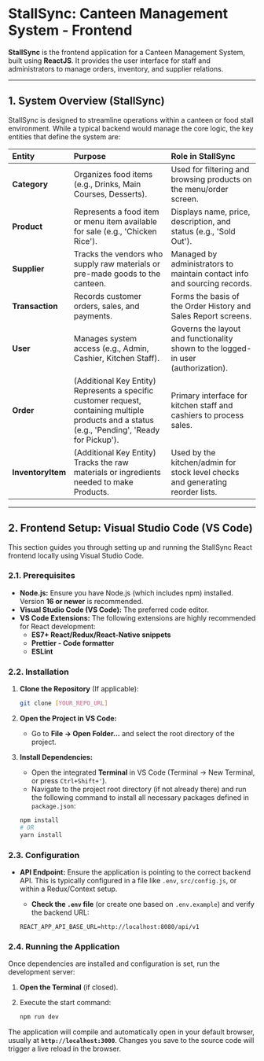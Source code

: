# StallSync: Canteen Management System - Frontend

**StallSync** is the frontend application for a Canteen Management System, built using **ReactJS**. It provides the user interface for staff and administrators to manage orders, inventory, and supplier relations.

---

## 1. System Overview (StallSync)

StallSync is designed to streamline operations within a canteen or food stall environment. While a typical backend would manage the core logic, the key entities that define the system are:

| Entity | Purpose | Role in StallSync |
| :--- | :--- | :--- |
| **Category** | Organizes food items (e.g., Drinks, Main Courses, Desserts). | Used for filtering and browsing products on the menu/order screen. |
| **Product** | Represents a food item or menu item available for sale (e.g., 'Chicken Rice'). | Displays name, price, description, and status (e.g., 'Sold Out'). |
| **Supplier** | Tracks the vendors who supply raw materials or pre-made goods to the canteen. | Managed by administrators to maintain contact info and sourcing records. |
| **Transaction** | Records customer orders, sales, and payments. | Forms the basis of the Order History and Sales Report screens. |
| **User** | Manages system access (e.g., Admin, Cashier, Kitchen Staff). | Governs the layout and functionality shown to the logged-in user (authorization). |
| **Order** | (Additional Key Entity) Represents a specific customer request, containing multiple products and a status (e.g., 'Pending', 'Ready for Pickup'). | Primary interface for kitchen staff and cashiers to process sales. |
| **InventoryItem** | (Additional Key Entity) Tracks the raw materials or ingredients needed to make Products. | Used by the kitchen/admin for stock level checks and generating reorder lists. |

---

## 2. Frontend Setup: Visual Studio Code (VS Code)

This section guides you through setting up and running the StallSync React frontend locally using Visual Studio Code.

### 2.1. Prerequisites

* **Node.js:** Ensure you have Node.js (which includes npm) installed. Version **16 or newer** is recommended.
* **Visual Studio Code (VS Code):** The preferred code editor.
* **VS Code Extensions:** The following extensions are highly recommended for React development:
    * **ES7+ React/Redux/React-Native snippets**
    * **Prettier - Code formatter**
    * **ESLint**

### 2.2. Installation

1.  **Clone the Repository** (If applicable):
    ```bash
    git clone [YOUR_REPO_URL]
    ```
2.  **Open the Project in VS Code:**
    * Go to **File $\rightarrow$ Open Folder...** and select the root directory of the project.
3.  **Install Dependencies:**
    * Open the integrated **Terminal** in VS Code (Terminal $\rightarrow$ New Terminal, or press `Ctrl+Shift+'`).
    * Navigate to the project root directory (if not already there) and run the following command to install all necessary packages defined in `package.json`:

    ```bash
    npm install
    # OR
    yarn install
    ```

### 2.3. Configuration

* **API Endpoint:** Ensure the application is pointing to the correct backend API. This is typically configured in a file like `.env`, `src/config.js`, or within a Redux/Context setup.
    * **Check the `.env` file** (or create one based on `.env.example`) and verify the backend URL:

    ```
    REACT_APP_API_BASE_URL=http://localhost:8080/api/v1
    ```

### 2.4. Running the Application

Once dependencies are installed and configuration is set, run the development server:

1.  **Open the Terminal** (if closed).
2.  Execute the start command:

    ```bash
    npm run dev
    ```

The application will compile and automatically open in your default browser, usually at **`http://localhost:3000`**. Changes you save to the source code will trigger a live reload in the browser.
